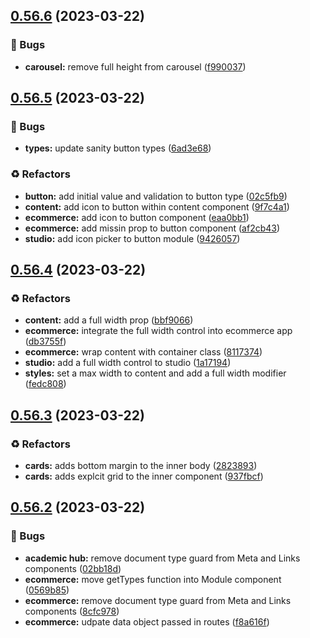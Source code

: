 ## [0.56.6](https://github.com/Open-Study-College/osc/compare/v0.56.5...v0.56.6) (2023-03-22)


### 🐛 Bugs

* **carousel:** remove full height from carousel ([f990037](https://github.com/Open-Study-College/osc/commit/f990037323b0b1f2add5a67194e29789a37d3a8b))

## [0.56.5](https://github.com/Open-Study-College/osc/compare/v0.56.4...v0.56.5) (2023-03-22)


### 🐛 Bugs

* **types:** update sanity button types ([6ad3e68](https://github.com/Open-Study-College/osc/commit/6ad3e689d622ef6c933083efe12c180efd673e98))


### ♻️ Refactors

* **button:** add initial value and validation to button type ([02c5fb9](https://github.com/Open-Study-College/osc/commit/02c5fb9bae33eab8c5f67897c6b594a61b6c9415))
* **content:** add icon to button within content component ([9f7c4a1](https://github.com/Open-Study-College/osc/commit/9f7c4a12ec1bc5ad6cfc7043709991ebfb312b7c))
* **ecommerce:** add icon to button component ([eaa0bb1](https://github.com/Open-Study-College/osc/commit/eaa0bb1b6997eb525fae963fa72356b4e7d60324))
* **ecommerce:** add missin prop to button component ([af2cb43](https://github.com/Open-Study-College/osc/commit/af2cb43e2a0c521becf3fe59c691abb456f72f15))
* **studio:** add icon picker to button module ([9426057](https://github.com/Open-Study-College/osc/commit/94260574c6843758e5a59b9c2f10f35cd473dbd0))

## [0.56.4](https://github.com/Open-Study-College/osc/compare/v0.56.3...v0.56.4) (2023-03-22)


### ♻️ Refactors

* **content:** add a full width prop ([bbf9066](https://github.com/Open-Study-College/osc/commit/bbf9066c5c7c3d40bc391f3e24315626fec2f3fa))
* **ecommerce:** integrate the full width control into ecommerce app ([db3755f](https://github.com/Open-Study-College/osc/commit/db3755f2a290dedb58e3d0c2fdd16dafe0f0bbc2))
* **ecommerce:** wrap content with container class ([8117374](https://github.com/Open-Study-College/osc/commit/8117374e150b7c0f6147c8760a903fe894ae910b))
* **studio:** add a full width control to studio ([1a17194](https://github.com/Open-Study-College/osc/commit/1a17194001c76b6527ec2a14df96e7f9924478ff))
* **styles:** set a max width to content and add a full width modifier ([fedc808](https://github.com/Open-Study-College/osc/commit/fedc808c3e1c97022969503a52ee46ef81bf8474))

## [0.56.3](https://github.com/Open-Study-College/osc/compare/v0.56.2...v0.56.3) (2023-03-22)


### ♻️ Refactors

* **cards:** adds bottom margin to the inner body ([2823893](https://github.com/Open-Study-College/osc/commit/28238932098e35d36558ca32016fd30a0335029a))
* **cards:** adds explcit grid to the inner component ([937fbcf](https://github.com/Open-Study-College/osc/commit/937fbcf00d69576535f4d45958bbe8e1bf67e61d))

## [0.56.2](https://github.com/Open-Study-College/osc/compare/v0.56.1...v0.56.2) (2023-03-22)


### 🐛 Bugs

* **academic hub:** remove document type guard from Meta and Links components ([02bb18d](https://github.com/Open-Study-College/osc/commit/02bb18d1bc061498e42374b1038a4ee4e1b79cb6))
* **ecommerce:** move getTypes function into Module component ([0569b85](https://github.com/Open-Study-College/osc/commit/0569b856a6d9876b9fd25405c364562e824e1973))
* **ecommerce:** remove document type guard from Meta and Links components ([8cfc978](https://github.com/Open-Study-College/osc/commit/8cfc978b35b83121a20a00471de9d1087111c9e2))
* **ecommerce:** udpate data object passed in routes ([f8a616f](https://github.com/Open-Study-College/osc/commit/f8a616ff6e22f9628005c228aee6593e1ed5168f))

